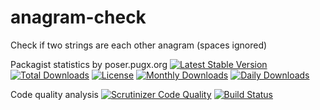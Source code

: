 # anagram-check
Check if two strings are each other anagram (spaces ignored)

Packagist statistics by poser.pugx.org
[![Latest Stable Version](https://poser.pugx.org/danielgp/anagram-check/v/stable)](https://packagist.org/packages/danielgp/anagram-check)
[![Total Downloads](https://poser.pugx.org/danielgp/anagram-check/downloads)](https://packagist.org/packages/danielgp/anagram-check)
[![License](https://poser.pugx.org/danielgp/anagram-check/license)](https://packagist.org/packages/danielgp/anagram-check)
[![Monthly Downloads](https://poser.pugx.org/danielgp/anagram-check/d/monthly)](https://packagist.org/packages/danielgp/anagram-check)
[![Daily Downloads](https://poser.pugx.org/danielgp/anagram-check/d/daily)](https://packagist.org/packages/danielgp/anagram-check)

Code quality analysis
[![Scrutinizer Code Quality](https://scrutinizer-ci.com/g/danielgp/anagram-check/badges/quality-score.png?b=master)](https://scrutinizer-ci.com/g/danielgp/anagram-check/?branch=master)
[![Build Status](https://scrutinizer-ci.com/g/danielgp/anagram-check/badges/build.png?b=master)](https://scrutinizer-ci.com/g/danielgp/anagram-check/build-status/master)
